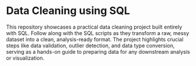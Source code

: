 # Data Cleaning using SQL
This repository showcases a practical data cleaning project built entirely with SQL. Follow along with the SQL scripts as they transform a raw, messy dataset into a clean, analysis-ready format. The project highlights crucial steps like data validation, outlier detection, and data type conversion, serving as a hands-on guide to preparing data for any downstream analysis or visualization.

